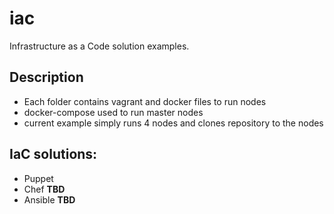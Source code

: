 # iac

Infrastructure as a Code solution examples. 

## Description
- Each folder contains vagrant and docker files to run nodes
- docker-compose used to run master nodes
- current example simply runs 4 nodes and clones repository to the nodes

## IaC solutions:

- Puppet
- Chef **TBD**
- Ansible **TBD**
